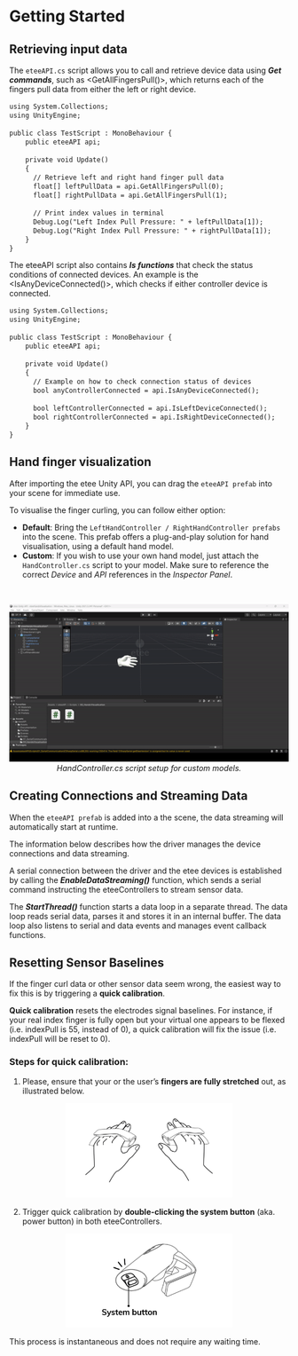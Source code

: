 # Getting Started

## Retrieving input data

The `eteeAPI.cs` script allows you to call and retrieve device data using ***Get commands***, such as <GetAllFingersPull()>, which returns each of the fingers pull data from either the left or right device.    

```
using System.Collections;
using UnityEngine;

public class TestScript : MonoBehaviour {
    public eteeAPI api;

    private void Update()
    {
      // Retrieve left and right hand finger pull data
      float[] leftPullData = api.GetAllFingersPull(0);
      float[] rightPullData = api.GetAllFingersPull(1);

      // Print index values in terminal
      Debug.Log("Left Index Pull Pressure: " + leftPullData[1]);
      Debug.Log("Right Index Pull Pressure: " + rightPullData[1]);
    }
}
```

The eteeAPI script also contains ***Is functions*** that check the status conditions of connected devices. An example is the <IsAnyDeviceConnected()>, which checks if either controller device is connected.

```
using System.Collections;
using UnityEngine;

public class TestScript : MonoBehaviour {
    public eteeAPI api;

    private void Update()
    {
      // Example on how to check connection status of devices
      bool anyControllerConnected = api.IsAnyDeviceConnected();

      bool leftControllerConnected = api.IsLeftDeviceConnected();
      bool rightControllerConnected = api.IsRightDeviceConnected();
    }
}
```

## Hand finger visualization

After importing the etee Unity API, you can drag the `eteeAPI prefab` into your scene for immediate use. 

To visualise the finger curling, you can follow either option:
- **Default**: Bring the `LeftHandController / RightHandController prefabs` into the scene. This prefab offers a plug-and-play solution for hand visualisation, using a default hand model.
- **Custom**: If you wish to use your own hand model, just attach the `HandController.cs` script to your model. Make sure to reference the correct *Device* and *API* references in the *Inspector Panel*.

</br>

<p align="center">
  <img width="700" src="./img/UnityPackage/GIFs/Setup-HandController.gif">
  <br/>
  <em>HandController.cs script setup for custom models.</em>
</p>

## Creating Connections and Streaming Data

When the `eteeAPI prefab` is added into a the scene, the data streaming will automatically start at runtime.

The information below describes how the driver manages the device connections and data streaming. 

A serial connection between the driver and the etee devices is established by calling the ***EnableDataStreaming()*** function, which sends a serial command instructing the eteeControllers to stream sensor data.

The ***StartThread()*** function starts a data loop in a separate thread. The data loop reads serial data, parses it and stores it in an internal buffer. The data loop also listens to serial and data events and manages event callback functions.

## Resetting Sensor Baselines

If the finger curl data or other sensor data seem wrong, the easiest way to fix this is by triggering a **quick calibration**.

**Quick calibration** resets the electrodes signal baselines. For instance, if your real index finger is fully open but your virtual one appears to be flexed (i.e. indexPull is 55, instead of 0), a quick calibration will fix the issue (i.e. indexPull will be reset to 0).

### Steps for quick calibration:

1. Please, ensure that your or the user’s **fingers are fully stretched** out, as illustrated below.

<p align="center">
  <img width="300" src="./img/AboutDevice/calibration-position.png">
  <br/>
</p>

2. Trigger quick calibration by **double-clicking the system button** (aka. power button) in both eteeControllers. 

<p align="center">
  <img width="300" src="./img/AboutDevice/calibration-quick.png">
  <br/>
</p>

This process is instantaneous and does not require any waiting time.
